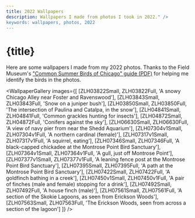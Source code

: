 ```yaml
---
title: 2022 Wallpapers
description: Wallpapers I made from photos I took in 2022." />
keywords: wallpapers, photos, 2022
---
```


<script>
  import ZLH03822Small from '$lib/assets/images/wallpapers/2022/ZLH03822.png?w=650&imagetools';
  import ZLH03843Small from '$lib/assets/images/wallpapers/2022/ZLH03843.png?w=650&imagetools';
  import ZLH03850Small from '$lib/assets/images/wallpapers/2022/ZLH03850.png?w=650&imagetools';
  import ZLH04841Small from '$lib/assets/images/wallpapers/2022/ZLH04841.png?w=650&imagetools';
  import ZLH04872Small from '$lib/assets/images/wallpapers/2022/ZLH04872.png?w=650&imagetools';
  import ZLH06630Small from '$lib/assets/images/wallpapers/2022/ZLH06630.png?w=650&imagetools';
  import ZLH07304v1Small from '$lib/assets/images/wallpapers/2022/ZLH07304v1.png?w=650&imagetools';
  import ZLH07317v1Small from '$lib/assets/images/wallpapers/2022/ZLH07317v1.png?w=650&imagetools';
  import ZLH07346Small from '$lib/assets/images/wallpapers/2022/ZLH07346.png?w=650&imagetools';
  import ZLH07364v1Small from '$lib/assets/images/wallpapers/2022/ZLH07364v1.png?w=650&imagetools';
  import ZLH07377v1Small from '$lib/assets/images/wallpapers/2022/ZLH07377v1.png?w=650&imagetools';
  import ZLH07395Small from '$lib/assets/images/wallpapers/2022/ZLH07395.png?w=650&imagetools';
  import ZLH07422Small from '$lib/assets/images/wallpapers/2022/ZLH07422.png?w=650&imagetools';
  import ZLH07450v1Small from '$lib/assets/images/wallpapers/2022/ZLH07450v1.png?w=650&imagetools';
  import ZLH07492Small from '$lib/assets/images/wallpapers/2022/ZLH07492.png?w=650&imagetools';
  import ZLH07561Small from '$lib/assets/images/wallpapers/2022/ZLH07561.png?w=650&imagetools';
  import ZLH07563Small from '$lib/assets/images/wallpapers/2022/ZLH07563.png?w=650&imagetools';

  import ZLH03822Full from '$lib/assets/images/wallpapers/2022/ZLH03822.png';
  import ZLH03843Full from '$lib/assets/images/wallpapers/2022/ZLH03843.png';
  import ZLH03850Full from '$lib/assets/images/wallpapers/2022/ZLH03850.png';
  import ZLH04841Full from '$lib/assets/images/wallpapers/2022/ZLH04841.png';
  import ZLH04872Full from '$lib/assets/images/wallpapers/2022/ZLH04872.png';
  import ZLH06630Full from '$lib/assets/images/wallpapers/2022/ZLH06630.png';
  import ZLH07304v1Full from '$lib/assets/images/wallpapers/2022/ZLH07304v1.png';
  import ZLH07317v1Full from '$lib/assets/images/wallpapers/2022/ZLH07317v1.png';
  import ZLH07346Full from '$lib/assets/images/wallpapers/2022/ZLH07346.png';
  import ZLH07364v1Full from '$lib/assets/images/wallpapers/2022/ZLH07364v1.png';
  import ZLH07377v1Full from '$lib/assets/images/wallpapers/2022/ZLH07377v1.png';
  import ZLH07395Full from '$lib/assets/images/wallpapers/2022/ZLH07395.png';
  import ZLH07422Full from '$lib/assets/images/wallpapers/2022/ZLH07422.png';
  import ZLH07450v1Full from '$lib/assets/images/wallpapers/2022/ZLH07450v1.png';
  import ZLH07492Full from '$lib/assets/images/wallpapers/2022/ZLH07492.png';
  import ZLH07561Full from '$lib/assets/images/wallpapers/2022/ZLH07561.png';
  import ZLH07563Full from '$lib/assets/images/wallpapers/2022/ZLH07563.png';

  import WallpaperGallery from '$lib/components/WallpaperGallery.svelte';
</script>

# {title}

Here are some wallpapers I made from my 2022 photos. Thanks to the Field Museum's ["Common Summer Birds of Chicago" guide (PDF)](https://fieldguides.fieldmuseum.org/sites/default/files/rapid-color-guides-pdfs/593_usa_chicago_summer_birds.pdf) for helping me identify the birds in the photos.

<WallpaperGallery
  images={[
    [ZLH03822Small, ZLH03822Full, 'A snowy Chicago Alley near Foster and Ravenswood'],
    [ZLH03843Small, ZLH03843Full, 'Snow on a juniper bush'],
    [ZLH03850Small, ZLH03850Full, 'The intersection of Paulina and Catalpa, in the snow'],
    [ZLH04841Small, ZLH04841Full, 'Common grackles hunting for insects'],
    [ZLH04872Small, ZLH04872Full, 'Conifers against the sky'],
    [ZLH06630Small, ZLH06630Full, 'A view of navy pier from near the Shedd Aquarium'],
    [ZLH07304v1Small, ZLH07304v1Full, 'A northern cardinal (female)'],
    [ZLH07317v1Small, ZLH07317v1Full, 'A squirrel, eating'],
    [ZLH07346Small, ZLH07346Full, 'A black-capped chickadee at the Montrose Point Bird Sanctuary'],
    [ZLH07364v1Small, ZLH07364v1Full, 'A gull, just off Montrose Point'],
    [ZLH07377v1Small, ZLH07377v1Full, 'A leaning fence post at the Montrose Point Bird Sanctuary'],
    [ZLH07395Small, ZLH07395Full, 'A path at the Montrose Point Bird Sanctuary'],
    [ZLH07422Small, ZLH07422Full, 'A goldfinch bathing in a creek'],
    [ZLH07450v1Small, ZLH07450v1Full, 'A pair of finches (male and female) stopping for a drink'],
    [ZLH07492Small, ZLH07492Full, 'A house finch (male)'],
    [ZLH07561Small, ZLH07561Full, 'A section of the Skokie Lagoons, as seen from Erickson Woods'],
    [ZLH07563Small, ZLH07563Full, 'The Erickson Woods, seen from across a section of the lagoon']
  ]}
/>
